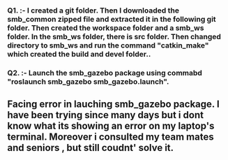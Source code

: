 ### Q1. :- I created a git folder. Then I downloaded the smb_common zipped file and extracted it in the following git folder.  Then created the workspace folder and a smb_ws folder. In the smb_ws folder, there is src folder.  Then changed directory to smb_ws and run the command "catkin_make" which created the build and devel folder..
### Q2. :- Launch the smb_gazebo package using commabd "roslaunch smb_gazebo smb_gazebo.launch". 
## Facing error in lauching smb_gazebo package. I have been trying since many days but i dont know what its showing an error on my laptop's terminal. Moreover i consulted my team mates and seniors , but still coudnt' solve it. 


